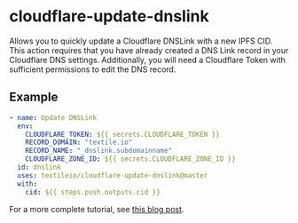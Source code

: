 # cloudflare-update-dnslink

Allows you to quickly update a Cloudflare DNSLink with a new IPFS CID. This action requires that you have already created a DNS Link record in your Cloudflare DNS settings. Additionally, you will need a Cloudflare Token with sufficient permissions to edit the DNS record.

## Example

```yml
- name: Update DNSLink
  env:
    CLOUDFLARE_TOKEN: ${{ secrets.CLOUDFLARE_TOKEN }}
    RECORD_DOMAIN: "textile.io"
    RECORD_NAME: "_dnslink.subdomainname"
    CLOUDFLARE_ZONE_ID: ${{ secrets.CLOUDFLARE_ZONE_ID }}
  id: dnslink
  uses: textileio/cloudflare-update-dnslink@master
  with:
    cid: ${{ steps.push.outputs.cid }}
```

For a more complete tutorial, see [this blog post](https://blog.textile.io/ethden-using-ci-to-publish-your-webpage-using-ipfs-and-textile-buckets/).
